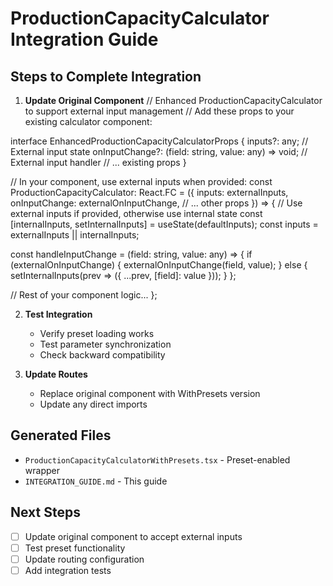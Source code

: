 # ProductionCapacityCalculator Integration Guide

## Steps to Complete Integration

1. **Update Original Component**
// Enhanced ProductionCapacityCalculator to support external input management
// Add these props to your existing calculator component:

interface EnhancedProductionCapacityCalculatorProps {
  inputs?: any; // External input state
  onInputChange?: (field: string, value: any) => void; // External input handler
  // ... existing props
}

// In your component, use external inputs when provided:
const ProductionCapacityCalculator: React.FC<EnhancedProductionCapacityCalculatorProps> = ({
  inputs: externalInputs,
  onInputChange: externalOnInputChange,
  // ... other props
}) => {
  // Use external inputs if provided, otherwise use internal state
  const [internalInputs, setInternalInputs] = useState(defaultInputs);
  const inputs = externalInputs || internalInputs;
  
  const handleInputChange = (field: string, value: any) => {
    if (externalOnInputChange) {
      externalOnInputChange(field, value);
    } else {
      setInternalInputs(prev => ({ ...prev, [field]: value }));
    }
  };
  
  // Rest of your component logic...
};

2. **Test Integration**
   - Verify preset loading works
   - Test parameter synchronization
   - Check backward compatibility

3. **Update Routes**
   - Replace original component with WithPresets version
   - Update any direct imports

## Generated Files
- `ProductionCapacityCalculatorWithPresets.tsx` - Preset-enabled wrapper
- `INTEGRATION_GUIDE.md` - This guide

## Next Steps
- [ ] Update original component to accept external inputs
- [ ] Test preset functionality
- [ ] Update routing configuration
- [ ] Add integration tests
